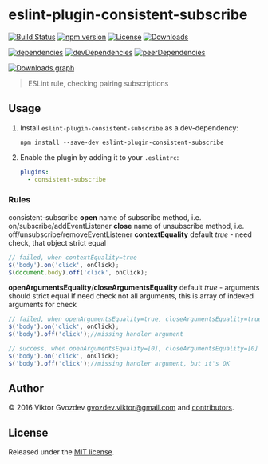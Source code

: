 # eslint-plugin-consistent-subscribe

[![Build Status][travis-image]][travis-url]
[![npm version][npm-image]][npm-url]
[![License][license-image]][license-url]
[![Downloads][downloads-image]][downloads-url]

[![dependencies][deps-image]][deps-url]
[![devDependencies][dev-deps-image]][dev-deps-url]
[![peerDependencies][peer-deps-image]][peer-deps-url]

[![Downloads graph][downloads-graph-image]][downloads-url]

> ESLint rule, checking pairing subscriptions

## Usage

1. Install `eslint-plugin-consistent-subscribe` as a dev-dependency:

    ```shell
    npm install --save-dev eslint-plugin-consistent-subscribe
    ```

2. Enable the plugin by adding it to your `.eslintrc`:

    ```yaml
    plugins:
      - consistent-subscribe
    ```

### Rules
consistent-subscribe
**open** name of subscribe method, i.e. on/subscribe/addEventListener
**close** name of unsubscribe method, i.e. off/unsubscribe/removeEventListener
**contextEquality** default *true* - need check, that object strict equal
 ```js
 // failed, when contextEquality=true
 $('body').on('click', onClick);
 $(document.body).off('click', onClick);
 ```
**openArgumentsEquality**/**closeArgumentsEquality** default *true* - arguments should strict equal
If need check not all arguments, this is array of indexed arguments for check
 ```js
 // failed, when openArgumentsEquality=true, closeArgumentsEquality=true
 $('body').on('click', onClick);
 $('body').off('click');//missing handler argument
 ```
 ```js
 // success, when openArgumentsEquality=[0], closeArgumentsEquality=[0]
 $('body').on('click', onClick);
 $('body').off('click');//missing handler argument, but it's OK
 ```


## Author

© 2016 Viktor Gvozdev <gvozdev.viktor@gmail.com> and [contributors][].

## License

Released under the [MIT license](https://opensource.org/licenses/MIT).



[travis-url]: https://travis-ci.org/Gvozd/eslint-plugin-consistent-subscribe
[travis-image]: https://img.shields.io/travis/Gvozd/eslint-plugin-consistent-subscribe.svg
[npm-url]: https://www.npmjs.com/package/eslint-plugin-consistent-subscribe
[npm-image]: https://img.shields.io/npm/v/eslint-plugin-consistent-subscribe.svg
[license-url]: https://opensource.org/licenses/MIT
[license-image]: https://img.shields.io/npm/l/eslint-plugin-consistent-subscribe.svg
[deps-url]: https://david-dm.org/Gvozd/eslint-plugin-consistent-subscribe
[deps-image]: https://david-dm.org/Gvozd/eslint-plugin-consistent-subscribe.png
[dev-deps-url]: https://david-dm.org/Gvozd/eslint-plugin-consistent-subscribe?type=dev
[dev-deps-image]: https://david-dm.org/Gvozd/eslint-plugin-consistent-subscribe/dev-status.png
[peer-deps-url]: https://david-dm.org/Gvozd/eslint-plugin-consistent-subscribe?type=peer
[peer-deps-image]: https://david-dm.org/Gvozd/eslint-plugin-consistent-subscribe/peer-status.png
[downloads-url]: https://www.npmjs.com/package/eslint-plugin-consistent-subscribe
[downloads-image]: https://img.shields.io/npm/dm/eslint-plugin-consistent-subscribe.svg?style=flat
[downloads-graph-image]: https://nodei.co/npm-dl/eslint-plugin-consistent-subscribe.png?months=1
[npm-shield-image]: https://nodei.co/npm/eslint-plugin-consistent-subscribe.png

[contributors]: https://github.com/Gvozd/eslint-plugin-consistent-subscribe/graphs/contributors
